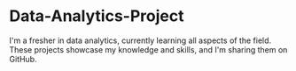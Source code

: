 # Data-Analytics-Project 
I'm a fresher in data analytics, currently learning all aspects of the field. These projects showcase my knowledge and skills, and I'm sharing them on GitHub.
